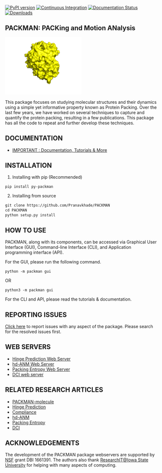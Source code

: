 [![PyPI version](https://badge.fury.io/py/py-packman.svg)](https://badge.fury.io/py/py-packman) [![Continuous Integration](https://github.com/Pranavkhade/PACKMAN/actions/workflows/python-package.yml/badge.svg)](https://github.com/Pranavkhade/PACKMAN/actions/workflows/python-package.yml) [![Documentation Status](https://readthedocs.org/projects/py-packman/badge/?version=latest)](https://py-packman.readthedocs.io/en/latest/?badge=latest) [![Downloads](https://pepy.tech/badge/py-packman)](https://pepy.tech/project/py-packman)


PACKMAN: PACKing and Motion ANalysis
------------------------------------
<img src="https://github.com/Pranavkhade/PACKMAN/blob/master/docs/_static/gallary/logo.gif" width="250">

This package focuses on studying molecular structures and their dynamics using a simple yet informative property known as Protein Packing. Over the last few years, we have worked on several techniques to capture and quantify the protein packing, resulting in a few publications. This package has all the code to repeat and further develop these techniques.


DOCUMENTATION
-------------
* [IMPORTANT : Documentation, Tutorials & More](https://py-packman.readthedocs.io)

INSTALLATION
------------

1. Installing with pip (Recommended)
```
pip install py-packman
```

2. Installing from source
```
git clone https://github.com/Pranavkhade/PACKMAN
cd PACKMAN
python setup.py install
```

HOW TO USE
----------

PACKMAN, along with its components, can be accessed via Graphical User Interface (GUI), Command-line Interface (CLI), and Application programming interface (API).

For the GUI, please run the following command.
```
python -m packman gui
```
OR
```
python3 -m packman gui
```

For the CLI and API, please read the tutorials & documentation.

REPORTING ISSUES
----------------
[Click here](https://github.com/Pranavkhade/PACKMAN/issues/new) to report issues with any aspect of the package. Please search for the resolved issues first.

WEB SERVERS
-----------
* [Hinge Prediction Web Server](https://packman.bb.iastate.edu/)
* [hd-ANM Web Server](https://hdanm.bb.iastate.edu/)
* [Packing Entropy Web Server](https://packing-entropy.bb.iastate.edu/)
* [DCI web server](https://dci.bb.iastate.edu/)

RELATED RESEARCH ARTICLES
-------------------------
* [PACKMAN-molecule](https://doi.org/10.1093/bioadv/vbac007)
* [Hinge Prediction](https://doi.org/10.1016/j.jmb.2019.11.018)
* [Compliance](https://doi.org/10.1002/prot.25968)
* [hd-ANM](https://doi.org/10.1016/j.bpj.2021.10.017)
* [Packing Entropy](https://doi.org/10.1021/acsomega.2c00999)
* [DCI](https://doi.org/10.1093/bioinformatics/btac159)

ACKNOWLEDGEMENTS
----------------

The development of the PACKMAN package webservers are supported by [NSF](https://www.nsf.gov/) grant DBI 1661391. The authors also thank [ResearchIT@Iowa State University](https://researchit.las.iastate.edu/about-research-it-iowa-state-university) for helping with many aspects of computing.
